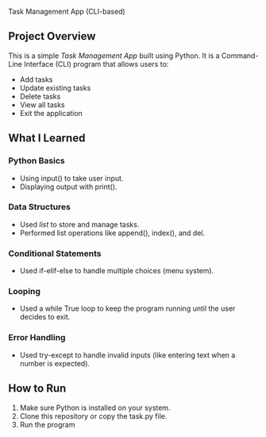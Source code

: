 Task Management App (CLI-based)

## Project Overview

This is a simple *Task Management App* built using Python. It is a Command-Line Interface (CLI) program that allows users to:

- Add tasks
- Update existing tasks
- Delete tasks
- View all tasks
- Exit the application

## What I Learned

### Python Basics
- Using input() to take user input.
- Displaying output with print().

### Data Structures
- Used *list* to store and manage tasks.
- Performed list operations like append(), index(), and del.

### Conditional Statements
- Used if-elif-else to handle multiple choices (menu system).

### Looping
- Used a while True loop to keep the program running until the user decides to exit.

### Error Handling
- Used try-except to handle invalid inputs (like entering text when a number is expected).

## How to Run

1. Make sure Python is installed on your system.
2. Clone this repository or copy the task.py file.
3. Run the program
